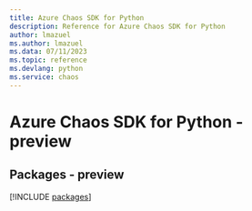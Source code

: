 ```yaml
---
title: Azure Chaos SDK for Python
description: Reference for Azure Chaos SDK for Python
author: lmazuel
ms.author: lmazuel
ms.data: 07/11/2023
ms.topic: reference
ms.devlang: python
ms.service: chaos
---
```

# Azure Chaos SDK for Python - preview
## Packages - preview
[!INCLUDE [packages](chaos-index.md)]